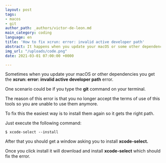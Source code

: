 ```yaml
---
layout: post
tags:
- macos
- git
author_path: _authors/victor-de-leon.md
main_category: coding
language: en
title: 'How to fix xcrun: error: invalid active developer path'
abstract: It happens when you update your macOS or some other dependencies.
img_url: "/uploads/code.png"
date: 2021-03-01 07:00:00 +0000

---
```

Sometimes when you update your macOS or other dependencies you get the **xcrun: error: invalid active developer path** error.

One scenario could be if you type the **git** command on your terminal.

The reason of this error is that you no longer accept the terms of use of this tools so you are unable to use them anymore.

To fix this the easiest way is to install them again so it gets the right path.

Just execute the following command:

    $ xcode-select --install

After that you should get a window asking you to install **xcode-select.**

Once you click install it will download and install **xcode-select** which should fix the error.